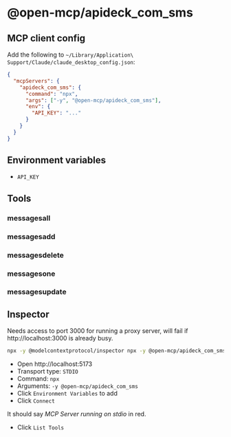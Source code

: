 # @open-mcp/apideck_com_sms

## MCP client config

Add the following to `~/Library/Application\ Support/Claude/claude_desktop_config.json`:

```json
{
  "mcpServers": {
    "apideck_com_sms": {
      "command": "npx",
      "args": ["-y", "@open-mcp/apideck_com_sms"],
      "env": {
        "API_KEY": "..."
      }
    }
  }
}
```

## Environment variables

- `API_KEY`

## Tools

### messagesall

### messagesadd

### messagesdelete

### messagesone

### messagesupdate

## Inspector

Needs access to port 3000 for running a proxy server, will fail if http://localhost:3000 is already busy.

```bash
npx -y @modelcontextprotocol/inspector npx -y @open-mcp/apideck_com_sms
```

- Open http://localhost:5173
- Transport type: `STDIO`
- Command: `npx`
- Arguments: `-y @open-mcp/apideck_com_sms`
- Click `Environment Variables` to add
- Click `Connect`

It should say _MCP Server running on stdio_ in red.

- Click `List Tools`
